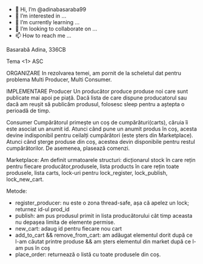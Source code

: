 - 👋 Hi, I’m @adinabasaraba99
- 👀 I’m interested in ...
- 🌱 I’m currently learning ...
- 💞️ I’m looking to collaborate on ...
- 📫 How to reach me ...

<!---
adinabasaraba99/adinabasaraba99 is a ✨ special ✨ repository because its `README.md` (this file) appears on your GitHub profile.
You can click the Preview link to take a look at your changes.
--->
Basarabă Adina, 336CB

Tema <1> ASC

ORGANIZARE
In rezolvarea temei, am pornit de la scheletul dat pentru
problema Multi Producer, Multi Consumer.

IMPLEMENTARE
Producer
Un producător produce produse noi care sunt publicate mai apoi pe piață.
Dacă lista de care dispune producatorul sau dacă am reușit să publicăm
produsul, folosesc sleep pentru a aștepta o perioadă de timp.

Consumer
Cumpărătorul primește un coș de cumpărături(carts), căruia îi este asociat un
anumit id. Atunci când pune un anumit produs în coș, acesta devine indisponibil
pentru ceilalți cumpărători (este șters din Marketplace). Atunci când șterge
produse din coș, acestea devin disponibile pentru restul cumpărătorilor.
De asemenea, plasează comenzi.

Marketplace:
Am definit urmatoarele structuri:
dicționarul stock în care rețin pentru fiecare producător,produsele, lista
products în care rețin toate produsele, lista carts, lock-uri pentru
lock_register, lock_publish, lock_new_cart.

Metode:
- register_producer: nu este o zona thread-safe, așa că
apelez un lock; returnez id-ul prod_id
- publish: am pus produsul primit in lista producătorului cât timp
aceasta nu depașea limita de elemente permise.
- new_cart: adaug id pentru fiecare nou cart
- add_to_cart && remove_from_cart: am adăugat elementul dorit
după ce l-am căutat printre produse && am șters elementul din market
după ce l-am pus în coș
- place_order: returnează o listă cu toate produsele din coș.
